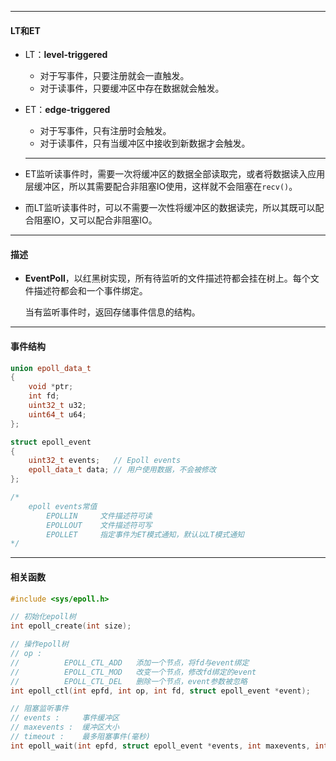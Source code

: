 ***

#### LT和ET

* LT：**level-triggered**

    * 对于写事件，只要注册就会一直触发。
    * 对于读事件，只要缓冲区中存在数据就会触发。

* ET：**edge-triggered**

    * 对于写事件，只有注册时会触发。
    * 对于读事件，只有当缓冲区中接收到新数据才会触发。

    ---

* ET监听读事件时，需要一次将缓冲区的数据全部读取完，或者将数据读入应用层缓冲区，所以其需要配合非阻塞IO使用，这样就不会阻塞在`recv()`。

* 而LT监听读事件时，可以不需要一次性将缓冲区的数据读完，所以其既可以配合阻塞IO，又可以配合非阻塞IO。

***

#### 描述

* **EventPoll**，以红黑树实现，所有待监听的文件描述符都会挂在树上。每个文件描述符都会和一个事件绑定。

  当有监听事件时，返回存储事件信息的结构。

---

#### 事件结构

```cpp
union epoll_data_t
{
    void *ptr;
    int fd;
    uint32_t u32;
    uint64_t u64;
};

struct epoll_event
{
    uint32_t events;   // Epoll events
    epoll_data_t data; // 用户使用数据，不会被修改
};

/*
    epoll events常值
        EPOLLIN		文件描述符可读
        EPOLLOUT	文件描述符可写
        EPOLLET		指定事件为ET模式通知，默认以LT模式通知
*/
```

---

#### 相关函数

```cpp
#include <sys/epoll.h>

// 初始化epoll树
int epoll_create(int size);

// 操作epoll树
// op :
//			EPOLL_CTL_ADD	添加一个节点，将fd与event绑定
//			EPOLL_CTL_MOD	改变一个节点，修改fd绑定的event
//			EPOLL_CTL_DEL	删除一个节点，event参数被忽略
int epoll_ctl(int epfd, int op, int fd, struct epoll_event *event);

// 阻塞监听事件
// events : 	事件缓冲区
// maxevents :	缓冲区大小
// timeout :	最多阻塞事件(毫秒)
int epoll_wait(int epfd, struct epoll_event *events, int maxevents, int timeout);
```

